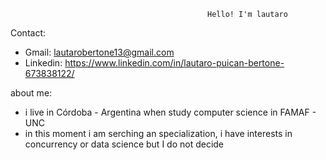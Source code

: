                                                 Hello! I'm lautaro


Contact:
*   Gmail: lautarobertone13@gmail.com
* Linkedin: https://www.linkedin.com/in/lautaro-puican-bertone-673838122/
   
about me: 
* i live in Córdoba - Argentina when study computer science in FAMAF - UNC
* in this moment i am serching an specialization, i have interests in concurrency or data science but I do not decide

